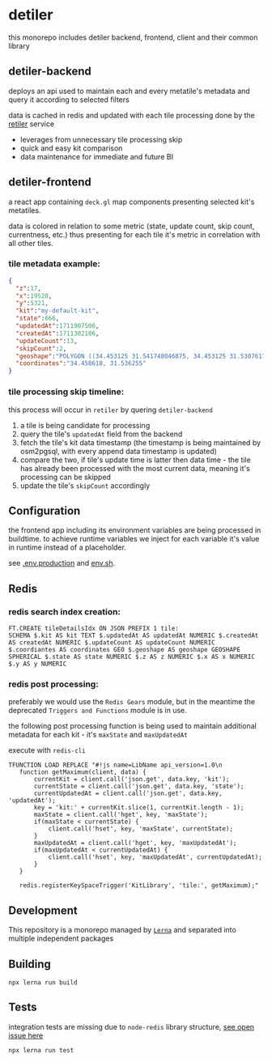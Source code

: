 # detiler

this monorepo includes detiler backend, frontend, client and their common library

## detiler-backend
deploys an api used to maintain each and every metatile's metadata and query it according to selected filters

data is cached in redis and updated with each tile processing done by the [retiler](https://github.com/MapColonies/retiler) service

- leverages from unnecessary tile processing skip
- quick and easy kit comparison
- data maintenance for immediate and future BI

## detiler-frontend
a react app containing `deck.gl` map components presenting selected kit's metatiles.

data is colored in relation to some metric (state, update count, skip count, currentness, etc.) thus presenting for each tile it's metric in correlation with all other tiles.

### tile metadata example:
```json
{
  "z":17,
  "x":19520,
  "y":5321,
  "kit":"my-default-kit",
  "state":666,
  "updatedAt":1711907506,
  "createdAt":1711302106,
  "updateCount":13,
  "skipCount":2,
  "geoshape":"POLYGON ((34.453125 31.541748046875, 34.453125 31.53076171875, 34.464111328125 31.53076171875, 34.464111328125 31.541748046875, 34.453125 31.541748046875))",
  "coordinates":"34.458618, 31.536255"
}
```

### tile processing skip timeline:
this process will occur in `retiler` by quering `detiler-backend`

1. a tile is being candidate for processing
2. query the tile's `updatedAt` field from the backend
3. fetch the tile's kit data timestamp (the timestamp is being maintained by osm2pgsql, with every append data timestamp is updated)
4. compare the two, if tile's update time is latter then data time - the tile has already been processed with the most current data, meaning it's processing can be skipped
5. update the tile's `skipCount` accordingly

## Configuration
the frontend app including its environment variables are being processed in buildtime.
to achieve runtime variables we inject for each variable it's value in runtime instead of a placeholder.

see [.env.production](/packages/frontend/config/.env.production) and [env.sh](/packages/frontend/env.sh).

## Redis
### redis search index creation:
```
FT.CREATE tileDetailsIdx ON JSON PREFIX 1 tile:
SCHEMA $.kit AS kit TEXT $.updatedAt AS updatedAt NUMERIC $.createdAt AS createdAt NUMERIC $.updateCount AS updateCount NUMERIC $.coordiantes AS coordinates GEO $.geoshape AS geoshape GEOSHAPE SPHERICAL $.state AS state NUMERIC $.z AS z NUMERIC $.x AS x NUMERIC $.y AS y NUMERIC
```

### redis post processing:
preferably we would use the `Redis Gears` module, but in the meantime the deprecated `Triggers and Functions` module is in use.

the following post processing function is being used to maintain additional metadata for each kit - it's `maxState` and `maxUpdatedAt`

execute with `redis-cli`
```
TFUNCTION LOAD REPLACE "#!js name=LibName api_version=1.0\n
   function getMaximum(client, data) {
       currentKit = client.call('json.get', data.key, 'kit');
       currentState = client.call('json.get', data.key, 'state');
       currentUpdatedAt = client.call('json.get', data.key, 'updatedAt');
       key = 'kit:' + currentKit.slice(1, currentKit.length - 1);
       maxState = client.call('hget', key, 'maxState');
       if(maxState < currentState) {
           client.call('hset', key, 'maxState', currentState);
       }
       maxUpdatedAt = client.call('hget', key, 'maxUpdatedAt');
       if(maxUpdatedAt < currentUpdatedAt) {
           client.call('hset', key, 'maxUpdatedAt', currentUpdatedAt);
       }
   }

   redis.registerKeySpaceTrigger('KitLibrary', 'tile:', getMaximum);"
```

## Development
This repository is a monorepo managed by [`Lerna`](https://lerna.js.org/) and separated into multiple independent packages

## Building
```
npx lerna run build
```

## Tests
integration tests are missing due to `node-redis` library structure, [see open issue here](https://github.com/redis/node-redis/issues/2546)
```
npx lerna run test
```
